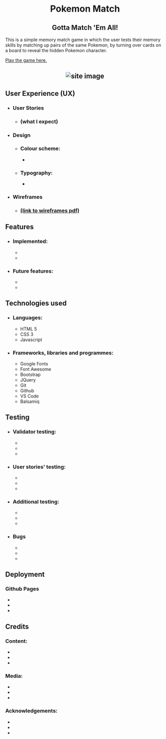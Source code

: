 <h1 align="center">Pokemon Match</h1>
<h2 align="center">Gotta Match 'Em All!</h2>

This is a simple memory match game in which the user tests their memory skills by matching up pairs of the same Pokemon, by turning over cards on a board to reveal the hidden Pokemon character. 

[Play the game here.]()

<h2 align="center"><img src="docs/" alt="site image"></h2>

## User Experience (UX)
- ### User Stories
    - ### (what I expect)

- ### Design
    - ### Colour scheme:
        - 
    - ### Typography:
        - 

- ### Wireframes
    - ### [(link to wireframes pdf)]()

## Features

- ### Implemented:
    - 
    - 

- ### Future features:
    - 
    - 

## Technologies used

- ### Languages:
    - HTML 5
    - CSS 3
    - Javascript

- ### Frameworks, libraries and programmes:
    - Google Fonts
    - Font Awesome
    - Bootstrap
    - JQuery
    - Git
    - Github
    - VS Code
    - Balsamiq
    
## Testing

- ### Validator testing:
    -
    -
    -

- ### User stories' testing:
    -
    -
    -

- ### Additional testing:
    -
    -
    -

- ### Bugs
    -
    -
    -

## Deployment
### Github Pages
- 
- 
- 

## Credits

### Content:
- 
- 
- 
### Media:
- 
- 
- 
### Acknowledgements:
- 
- 
- 

